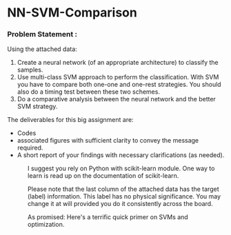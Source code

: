# NN-SVM-Comparison
<p>
<h3>Problem Statement : </h3> 
Using the attached data:
<ol>
 <li>Create a neural network (of an appropriate architecture) to classify the samples.</li></li>
 <li>Use multi-class SVM approach to perform the classification. With SVM you have to compare both one-one and one-rest strategies. You should also do a timing test between these two schemes.</li>
 <li>Do a comparative analysis between the neural network and the better SVM strategy.</li>
</ol>
</p>
<p>
The deliverables for this big assignment are: 
<ul>
 <li>Codes</li>
 <li>associated figures with sufficient clarity to convey the message required.</li> 
 <li> A short report of your findings with necessary clarifications (as needed).</li>
<ul>
</p>
<p> I suggest you rely on Python with scikit-learn module. One way to learn is read up on the documentation of scikit-learn.

Please note that the last column of the attached data has the target (label) information. This label has no physical significance. You may change it at will provided you do it consistently across the board.

As promised: Here's a terrific quick primer on SVMs and optimization.
</p>
